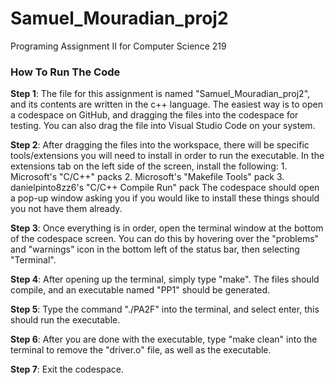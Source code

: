 # Samuel_Mouradian_proj2
Programing Assignment II for Computer Science 219


### How To Run The Code
__Step 1__: The file for this assignment is named "Samuel_Mouradian_proj2", and its contents are written in the c++ language. The easiest way is to open a codespace on GitHub, and dragging the files into the codespace for testing. You can also drag the file into Visual Studio Code on your system.

__Step 2__: After dragging the files into the workspace, there will be specific tools/extensions you will need to install in order to run the executable. In the extensions tab on the left side of the screen, install the following:
    1. Microsoft's "C/C++" packs
    2. Microsoft's "Makefile Tools" pack
    3. danielpinto8zz6's "C/C++ Compile Run" pack
The codespace should open a pop-up window asking you if you would like to install these things should you not have them already.

__Step 3__: Once everything is in order, open the terminal window at the bottom of the codespace screen. You can do this by hovering over the "problems" and "warnings" icon in the bottom left of the status bar, then selecting "Terminal".

__Step 4__: After opening up the terminal, simply type "make". The files should compile, and an executable named "PP1" should be generated.

__Step 5__: Type the command "./PA2F" into the terminal, and select enter, this should run the executable.

__Step 6__: After you are done with the executable, type "make clean" into the terminal to remove the "driver.o" file, as well as the executable.

__Step 7__: Exit the codespace.